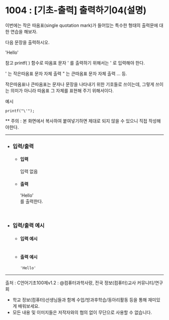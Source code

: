 # 1004 : [기초-출력] 출력하기04(설명)

이번에는 작은 따옴표(single quotation mark)가 들어있는
특수한 형태의 출력문에 대한 연습을 해보자.

다음 문장을 출력하시오.

'Hello'

참고
printf( ) 함수로 따옴표 문자 ' 를 출력하기 위해서는 \' 로 입력해야 한다.

\' 는 작은따옴표 문자 자체 출력
\" 는 큰따옴표 문자 자체 출력 …  등.

작은따옴표나 큰따옴표는 문자나 문장을 나타내기 위한 기호들로 쓰이는데,
그렇게 쓰이는 의미가 아니라 따옴표 그 자체를 표현해 주기 위해서이다.

예시
```
printf("\'");
```

** 주의 : 본 화면에서 복사하여 붙여넣기하면 제대로 되지 않을 수 있으니 직접 작성해야한다.

------------------

- ### 입력/출력
  
  - #### 입력
    
      입력 없음
    
  - #### 출력

      'Hello'
      <br />
      를 출력한다.
<br />

- ### 입력/출력 예시

  - #### 입력 예시
      ```

      ```

  - #### 출력 예시
      ```
      'Hello'
      ```
---------------------------------------
출처 : C언어기초100제v1.2 : @컴퓨터과학사랑, 전국 정보(컴퓨터)교사 커뮤니티/연구회
- 학교 정보(컴퓨터)선생님들과 함께 수업/방과후학습/동아리활동 등을 통해 재미있게 배워보세요. 
- 모든 내용 및 이미지들은 저작자와의 협의 없이 무단으로 사용할 수 없습니다.
